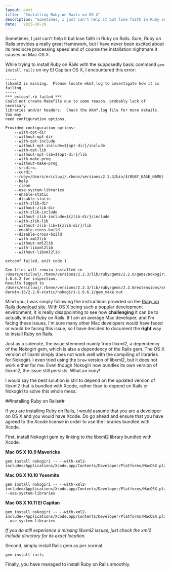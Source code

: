 ```yaml
---
layout: post
title:  "Installing Ruby on Rails on OS X"
description: "Sometimes, I just can't help it but lose faith in Ruby on Rails. Sure, Ruby on Rails provides a really great framework, but I have never been excited about its mediocre processing speed and of course the installation nightmare it causes on Mac OS X."
date:   2015-10-29
---
```


<p class="intro"><span class="dropcap">S</span>ometimes, I just can't help it but lose faith in Ruby on Rails. Sure, Ruby on Rails provides a really great framework, but I have never been excited about its mediocre processing speed and of course the installation nightmare it causes on Mac OS X.</p>

While trying to install Ruby on Rails with the supposedly basic command `gem install rails` on my El Capitan OS X, I encountered this error:

	-----
	libxml2 is missing.  Please locate mkmf.log to investigate how it is failing.
	-----
	*** extconf.rb failed ***
	Could not create Makefile due to some reason, probably lack of necessary
	libraries and/or headers.  Check the mkmf.log file for more details.  You may
	need configuration options.

	Provided configuration options:
		--with-opt-dir
		--without-opt-dir
		--with-opt-include
		--without-opt-include=${opt-dir}/include
		--with-opt-lib
		--without-opt-lib=${opt-dir}/lib
		--with-make-prog
		--without-make-prog
		--srcdir=.
		--curdir
		--ruby=/Users/ericluwj/.rbenv/versions/2.2.3/bin/$(RUBY_BASE_NAME)
		--help
		--clean
		--use-system-libraries
		--enable-static
		--disable-static
		--with-zlib-dir
		--without-zlib-dir
		--with-zlib-include
		--without-zlib-include=${zlib-dir}/include
		--with-zlib-lib
		--without-zlib-lib=${zlib-dir}/lib
		--enable-cross-build
		--disable-cross-build
		--with-xml2lib
		--without-xml2lib
		--with-libxml2lib
		--without-libxml2lib

	extconf failed, exit code 1

	Gem files will remain installed in /Users/ericluwj/.rbenv/versions/2.2.3/lib/ruby/gems/2.2.0/gems/nokogiri-1.6.6.2 for inspection.
	Results logged to /Users/ericluwj/.rbenv/versions/2.2.3/lib/ruby/gems/2.2.0/extensions/x86_64-darwin-15/2.2.0-static/nokogiri-1.6.6.2/gem_make.out

Mind you, I was simply following the instructions provided on the [Ruby on Rails download site](http://rubyonrails.org/download/). With OS X being such a popular development environment, it is really disappointing to see how **challenging** it can be to actually install Ruby on Rails. If I am an average Mac developer, and I'm facing these issues, I'm sure many other Mac developers would have faced or would be facing this issue, so I have decided to document the **right** way to install Ruby on Rails.

Just as a sidenote, the issue stemmed mainly from libxml2, a dependency of the Nokogiri gem, which is also a dependency of the Rails gem. The OS X version of libxml simply does not work well with the compiling of libraries for Nokogiri. I even tried using the `brew` version of libxml2, but it does not work either for me. Even though Nokogiri now bundles its own version of libxml2, the issue still persists. What an irony!

I would say the best solution is still to depend on the updated version of libxml2 that is bundled with Xcode, rather than to depend on Rails or Nokogiri to solve this whole mess.

##Installing Ruby on Rails##

If you are installing Ruby on Rails, I would assume that you are a developer on OS X and you would have Xcode. Do go ahead and ensure that you have agreed to the Xcode license in order to use the libraries bundled with Xcode.

First, install Nokogiri gem by linking to the libxml2 library bundled with Xcode.

**Mac OS X 10.9 Mavericks**

	gem install nokogiri -- --with-xml2-include=/Applications/Xcode.app/Contents/Developer/Platforms/MacOSX.platform/Developer/SDKs/MacOSX10.9.sdk/usr/include/libxml2

**Mac OS X 10.10 Yosemite**

	gem install nokogiri -- --with-xml2-include=/Applications/Xcode.app/Contents/Developer/Platforms/MacOSX.platform/Developer/SDKs/MacOSX10.10.sdk/usr/include/libxml2 --use-system-libraries

**Mac OS X 10.11 El Capitan**

	gem install nokogiri -- --with-xml2-include=/Applications/Xcode.app/Contents/Developer/Platforms/MacOSX.platform/Developer/SDKs/MacOSX10.11.sdk/usr/include/libxml2 --use-system-libraries

*If you do still experience a missing libxml2 issues, just check the xml2 include directory for its exact location.*

Second, simply install Rails gem as per normal.

	gem install rails

Finally, you have managed to install Ruby on Rails smoothly.